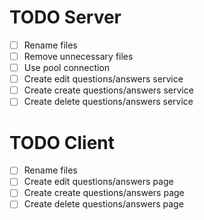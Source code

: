# TODO Server
- [ ] Rename files
- [ ] Remove unnecessary files
- [ ] Use pool connection
- [ ] Create edit questions/answers service
- [ ] Create create questions/answers service
- [ ] Create delete questions/answers service

# TODO Client
- [ ] Rename files
- [ ] Create edit questions/answers page
- [ ] Create create questions/answers page
- [ ] Create delete questions/answers page